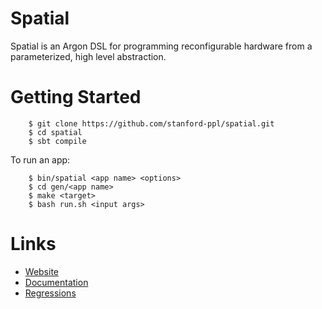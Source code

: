 # Spatial
Spatial is an Argon DSL for programming reconfigurable hardware from a parameterized, high level abstraction.  

# Getting Started

```
    $ git clone https://github.com/stanford-ppl/spatial.git
    $ cd spatial
    $ sbt compile
```

To run an app:

```
	$ bin/spatial <app name> <options>
	$ cd gen/<app name>
	$ make <target>
	$ bash run.sh <input args>
```

# Links

  * [Website](https://spatial.stanford.edu)
  * [Documentation](http://spatial-lang.readthedocs.io/en/latest/)
  * [Regressions](https://docs.google.com/spreadsheets/d/1_bbJHrt6fvMvfCLyuSyy6-pQbJLiNY4kOSoKN3voSoM/edit#gid=1748974351)

